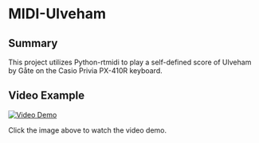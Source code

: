 # MIDI-Ulveham

## Summary

This project utilizes Python-rtmidi to play a self-defined score of Ulveham by Gåte on the Casio Privia PX-410R keyboard.

## Video Example

[![Video Demo](https://img.youtube.com/vi/h2qFAtD7JE4/0.jpg)](https://www.youtube.com/watch?v=h2qFAtD7JE4)

Click the image above to watch the video demo.
